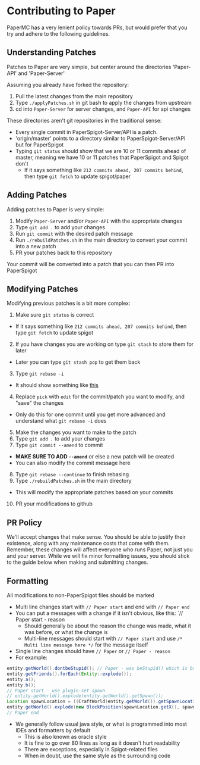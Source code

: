 Contributing to Paper
==========================
PaperMC has a very lenient policy towards PRs, but would prefer that you try and adhere to the following guidelines.

## Understanding Patches
Patches to Paper are very simple, but center around the directories 'Paper-API' and 'Paper-Server'

Assuming you already have forked the repository:

1. Pull the latest changes from the main repository
2. Type `./applyPatches.sh` in git bash to apply the changes from upstream
3. cd into `Paper-Server` for server changes, and `Paper-API` for api changes

These directories aren't git repositories in the traditional sense:

- Every single commit in PaperSpigot-Server/API is a patch. 
- 'origin/master' points to a directory similar to PaperSpigot-Server/API but for PaperSpigot
- Typing `git status` should show that we are 10 or 11 commits ahead of master, meaning we have 10 or 11 patches that PaperSpigot and Spigot don't
  - If it says something like `212 commits ahead, 207 commits behind`, then type `git fetch` to update spigot/paper

## Adding Patches
Adding patches to Paper is very simple:

1) Modify `Paper-Server` and/or `Paper-API` with the appropriate changes
2) Type `git add .` to add your changes
3) Run `git commit` with the desired patch message
4) Run `./rebuildPatches.sh` in the main directory to convert your commit into a new patch
5) PR your patches back to this repository

Your commit will be converted into a patch that you can then PR into PaperSpigot

## Modifying Patches
Modifying previous patches is a bit more complex:

1. Make sure `git status` is correct
  - If it says something like `212 commits ahead, 207 commits behind`, then type `git fetch` to update spigot
2. If you have changes you are working on type `git stash` to store them for later
  - Later you can type `git stash pop` to get them back
3. Type `git rebase -i`
  - It should show something like [this](https://gist.github.com/Zbob750/e6bb220d3b734933c320)
4. Replace `pick` with `edit` for the commit/patch you want to modify, and "save" the changes
  - Only do this for one commit until you get more advanced and understand what `git rebase -i` does
5. Make the changes you want to make to the patch
6. Type `git add .` to add your changes
7. Type `git commit --amend` to commit
  - **MAKE SURE TO ADD `--amend`** or else a new patch will be created
  - You can also modify the commit message here
8. Type `git rebase --continue` to finish rebasing
9. Type `./rebuildPatches.sh` in the main directory
  - This will modify the appropriate patches based on your commits
10. PR your modifications to github

## PR Policy
We'll accept changes that make sense. You should be able to justify their existence, along with any maintenance costs that come with them. Remember, these changes will affect everyone who runs Paper, not just you and your server.
While we will fix minor formatting issues, you should stick to the guide below when making and submitting changes.

## Formatting
All modifications to non-PaperSpigot files should be marked
- Multi line changes start with `// Paper start` and end with `// Paper end`
- You can put a messages with a change if it isn't obvious, like this: `// Paper start - reason
  - Should generally be about the reason the change was made, what it was before, or what the change is
  - Multi-line messages should start with `// Paper start` and use `/* Multi line message here */` for the message itself
- Single line changes should have `// Paper` or `// Paper - reason`
- For example:
````java
entity.getWorld().dontbeStupid(); // Paper - was beStupid() which is bad
entity.getFriends().forEach(Entity::explode());
entity.a();
entity.b();
// Paper start - use plugin-set spawn
// entity.getWorld().explode(entity.getWorld().getSpawn());
Location spawnLocation = ((CraftWorld)entity.getWorld()).getSpawnLocation();
entity.getWorld().explode(new BlockPosition(spawnLocation.getX(), spawnLocation.getY(), spawnLocation.getZ()));
// Paper end
````
- We generally follow usual java style, or what is programmed into most IDEs and formatters by default
  - This is also known as oracle style
  - It is fine to go over 80 lines as long as it doesn't hurt readability
  - There are exceptions, especially in Spigot-related files
  - When in doubt, use the same style as the surrounding code
